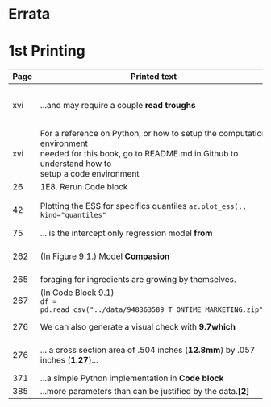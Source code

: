 # Errata


# 1st Printing

| Page | Printed text | Correct text | Note |
|---|---|---|---|
| xvi | ...and may require a couple **read troughs** | ...and may require a couple **read-throughs** | Thanks John M. Shea |
| xvi | For a reference on Python, or how to setup the computation environment<br> needed for this book, go to README.md in Github to understand how to<br> setup a code environment | For a reference on how to setup the computation environment needed for<br> this book, go to README.md in GitHhub. |  |
| 26 | 1E8. Rerun Code block | 1E8. Rerun Code Block |  |
| 42 | Plotting the ESS for specifics quantiles `az.plot_ess(., kind="quantiles"`  | Plotting the ESS for specifics quantiles `az.plot_ess(., kind="quantiles"`) | Thanks Juan Orduz |
| 75 | ... is the intercept only regression model **from** | is the intercept only regression model in **Code Block** |  |
| 262 | (In Figure 9.1.) Model **Compasion** | Model **Comparison** | Thanks Ben Vincent |
| 265 | foraging for ingredients are growing by themselves. | foraging for ingredients **that** are growing by themselves. |  |
| 267 | (In Code Block 9.1) <br>`df = pd.read_csv("../data/948363589_T_ONTIME_MARKETING.zip",` | `df = pd.read_csv("../data/948363589_T_ONTIME_MARKETING.zip")` |  |
| 276 | We can also generate a visual check with **9.7which** | We can also generate a visual check with **Code Block 9.7 which** |  |
| 276 | ... a cross section area of .504 inches (**12.8mm**) by .057 inches (**1.27**)... | ... a cross section area of .504 inches (**12.8 mm**) by .057 inches (**1.27 mm**)... | Thanks Juan Orduz |
| 371 | ...a simple Python implementation in **Code block** | ...simple Python implementation in **Code Block** |  |
| 385 | ...more parameters than can be justified by the data.**[2]** | ... more parameters than can be justified by the data. |  |
